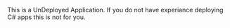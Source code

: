 This is a UnDeployed Application. If you do not have experiance deploying C# apps this is not for you.
